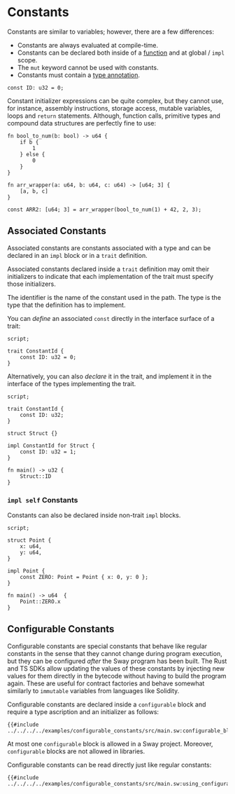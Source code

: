 # Constants

<!-- This section should explain what constants are in Sway -->
<!-- constants:example:start -->

Constants are similar to variables; however, there are a few differences:

- Constants are always evaluated at compile-time.
- Constants can be declared both inside of a [function](../index.md) and at global / `impl` scope.
- The `mut` keyword cannot be used with constants.
- Constants must contain a [type annotation](./variables.md#type-annotations).
<!-- constants:example:end -->

```sway
const ID: u32 = 0;
```

Constant initializer expressions can be quite complex, but they cannot use, for
instance, assembly instructions, storage access, mutable variables, loops and
`return` statements. Although, function calls, primitive types and compound data
structures are perfectly fine to use:

```sway
fn bool_to_num(b: bool) -> u64 {
    if b {
        1
    } else {
        0
    }
}

fn arr_wrapper(a: u64, b: u64, c: u64) -> [u64; 3] {
    [a, b, c]
}

const ARR2: [u64; 3] = arr_wrapper(bool_to_num(1) + 42, 2, 3);
```

## Associated Constants

<!-- This section should explain what associated constants are -->
<!-- assoc_constants:example:start -->

Associated constants are constants associated with a type and can be declared in an `impl` block or in a `trait` definition.

Associated constants declared inside a `trait` definition may omit their initializers to indicate that each implementation of the trait must specify those initializers.

The identifier is the name of the constant used in the path. The type is the type that the
definition has to implement.

<!-- assoc_constants:example:end -->

You can _define_ an associated `const` directly in the interface surface of a trait:

```sway
script;

trait ConstantId {
    const ID: u32 = 0;
}
```

Alternatively, you can also _declare_ it in the trait, and implement it in the interface of the
types implementing the trait.

```sway
script;

trait ConstantId {
    const ID: u32;
}

struct Struct {}

impl ConstantId for Struct {
    const ID: u32 = 1;
}

fn main() -> u32 {
    Struct::ID
}
```

### `impl self` Constants

Constants can also be declared inside non-trait `impl` blocks.

```sway
script;

struct Point {
    x: u64,
    y: u64,
}

impl Point {
    const ZERO: Point = Point { x: 0, y: 0 };
}

fn main() -> u64  {
    Point::ZERO.x
}
```

## Configurable Constants

<!-- This section should explain what configurable constants are in Sway -->
<!-- config_constants:example:start -->

Configurable constants are special constants that behave like regular constants in the sense that they cannot change during program execution, but they can be configured _after_ the Sway program has been built. The Rust and TS SDKs allow updating the values of these constants by injecting new values for them directly in the bytecode without having to build the program again. These are useful for contract factories and behave somewhat similarly to `immutable` variables from languages like Solidity.

<!-- config_constants:example:end -->

Configurable constants are declared inside a `configurable` block and require a type ascription and an initializer as follows:

```sway
{{#include ../../../../examples/configurable_constants/src/main.sw:configurable_block}}
```

At most one `configurable` block is allowed in a Sway project. Moreover, `configurable` blocks are not allowed in libraries.

Configurable constants can be read directly just like regular constants:

```sway
{{#include ../../../../examples/configurable_constants/src/main.sw:using_configurables}}
```
